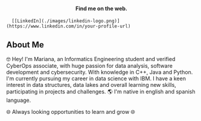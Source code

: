 <h4 align="center"> Find me on the web. </h4>

      [[LinkedIn](./images/linkedin-logo.png)](https://www.linkedin.com/in/your-profile-url)

 
 
 ## About Me
 
 🤓 Hey! I'm Mariana, an Informatics Engineering student and verified CyberOps associate,
 with huge passion for data analysis, software development and cybersecurity.
 With knowledge in C++, Java and Python.
 I'm currently pursuing my career in data science with IBM. I have a keen interest in data structures, data lakes
 and overall learning new skills, participating in projects and challenges.
🌎 I'm native in english and spanish language.
 
🌐 Always looking opportunities to learn and grow 🌐
 



